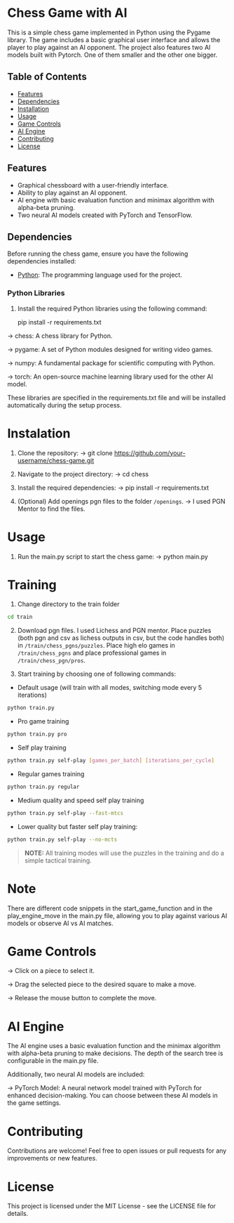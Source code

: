 # Chess Game with AI

This is a simple chess game implemented in Python using the Pygame library. The game includes a basic graphical user interface and allows the player to play against an AI opponent. The project also features two AI models built with Pytorch. One of them smaller and the other one bigger.

## Table of Contents

- [Features](#features)
- [Dependencies](#dependencies)
- [Installation](#installation)
- [Usage](#usage)
- [Game Controls](#game-controls)
- [AI Engine](#ai-engine)
- [Contributing](#contributing)
- [License](#license)

## Features

- Graphical chessboard with a user-friendly interface.
- Ability to play against an AI opponent.
- AI engine with basic evaluation function and minimax algorithm with alpha-beta pruning.
- Two neural AI models created with PyTorch and TensorFlow.

## Dependencies

Before running the chess game, ensure you have the following dependencies installed:

- [Python](https://www.python.org/downloads/): The programming language used for the project.

### Python Libraries

1. Install the required Python libraries using the following command:

   pip install -r requirements.txt

-> chess: A chess library for Python.

-> pygame: A set of Python modules designed for writing video games.

-> numpy: A fundamental package for scientific computing with Python.

-> torch: An open-source machine learning library used for the other AI model.



These libraries are specified in the requirements.txt file and will be installed automatically during the setup process.

# Instalation
1. Clone the repository:
-> git clone https://github.com/your-username/chess-game.git

2. Navigate to the project directory:
-> cd chess

3. Install the required dependencies:
-> pip install -r requirements.txt

4. (Optional) Add openings pgn files to the folder `/openings`.
-> I used PGN Mentor to find the files.

# Usage
1. Run the main.py script to start the chess game:
-> python main.py 

# Training
1. Change directory to the train folder
```bash
cd train
```

2. Download pgn files. I used Lichess and PGN mentor. Place puzzles (both pgn and csv as lichess outputs in csv, but the code handles both) in `/train/chess_pgns/puzzles`. Place high elo games in `/train/chess_pgns` and place professional games in `/train/chess_pgn/pros`.

3. Start training by choosing one of following commands:
- Default usage (will train with all modes, switching mode every 5 iterations)
```bash
python train.py
```
- Pro game training
```bash
python train.py pro
```

- Self play training
```bash
python train.py self-play [games_per_batch] [iterations_per_cycle]
```

- Regular games training
```bash
python train.py regular
```

- Medium quality and speed self play training
```bash
python train.py self-play --fast-mtcs
```

- Lower quality but faster self play training:
```bash
python train.py self-play --no-mcts
```

> **NOTE:** All training modes will use the puzzles in the training and do a simple tactical training. 

# Note
There are different code snippets in the start_game_function and in the play_engine_move in the main.py file, allowing you to play against various AI models or observe AI vs AI matches.

# Game Controls
-> Click on a piece to select it.

-> Drag the selected piece to the desired square to make a move.

-> Release the mouse button to complete the move.

# AI Engine
The AI engine uses a basic evaluation function and the minimax algorithm with alpha-beta pruning to make decisions. The depth of the search tree is configurable in the main.py file.

Additionally, two neural AI models are included:

-> PyTorch Model: A neural network model trained with PyTorch for enhanced decision-making.
You can choose between these AI models in the game settings.

# Contributing
Contributions are welcome! Feel free to open issues or pull requests for any improvements or new features.

# License
This project is licensed under the MIT License - see the LICENSE file for details.